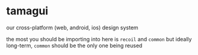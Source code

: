 # tamagui

our cross-platform (web, android, ios) design system

the most you should be importing into here is `recoil` and `common` but ideally long-term, `common` should be the only one being reused
